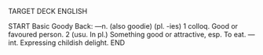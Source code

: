 TARGET DECK
ENGLISH

START
Basic
Goody
Back: —n. (also goodie) (pl. -ies) 1 colloq. Good or favoured person. 2 (usu. In pl.) Something good or attractive, esp. To eat. —int. Expressing childish delight.
END
